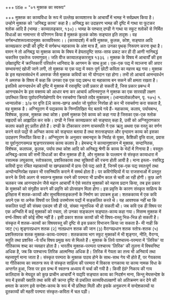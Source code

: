 +++
title = "०१ मुक्तक का स्वरूप"

+++
मुक्तक का काव्यविधा के रूप में उल्लेख काव्यशास्त्र के आचार्यों में भामह ने सर्वप्रथम किया है। उन्होने मुक्तक को 'अनिबद्ध काव्य' कहा है। अनिबद्ध का उदाहरण भामह की दृष्टि में गाथा या फुटकर श्लोक आदि है (भामह : काव्यालङ्कार, १३०)। भामह के पश्चात् दण्डी ने गाथा या स्फुट श्लोकों से निर्मित विधाओं का नामान्तर से परिगणन किया है
मुक्तकं कुलकं कोशः सङ्घात इति तादृशः। वह
सर्गबन्धांशरूपत्वादनुक्तः काव्यविस्तरः।। (काव्यादर्श) में कवि मुक्तक, कुलक, कोश, सङ्घात आदि काव्यप्रकार दण्डी की दृष्टि में सर्गबन्ध महाकाव्य के अंश मात्र हैं, अतः उनका पृथक् निरूपण करना वृथा है। वामन ने तो
अनिबद्ध या मुक्तक काव्य के विषय में हेयतादृष्टि साफ-साफ प्रकट कर ही दी
आणी नानिबद्धं चकास्ति एकतेजः परमाणुवत्।
जति वीज काव्यालङ्कारसूत्र १३३६ । मुक्तक के विषय में आचार्यों की इस उपेक्षादृष्टि में क्रान्तिकारी परिवर्तन ध्वनिवाद के आगमन के साथ हुआ। एक-एक पद्य में व्यञ्जना की अपार सम्भावनाएं खोजी जाने लगी, तो मुक्तक या एक पद्य में स्वतः पूर्ण छोटी कविता का महत्त्व बढ़ गया। मुक्तक के इस महत्त्वसंवर्धन में अमरुक जैसे मुक्तक कवियों का भी योगदान रहा होगा। तभी तो आचार्य आनन्दवर्धन ने अमरुक के विषय में कहा कि उनका एक एक पद्य प्रबन्ध या महाकाव्य बन सकने की क्षमता रखता है। इसलिये आनन्दवर्धन की दृष्टि में मुक्तक में रससृष्टि उसी प्रकार हो सकती है, जिस प्रकार प्रबन्ध में आनन्दबर्धन के इस वक्तव्य को आधार बना कर आचार्य अभिनवगुप्त ने मुक्तक का एक सारवाही लक्षण उपस्थित किया
पूर्वापरनिरपेक्षेणापि येन रसचर्वणा क्रियते तदैव मुक्तकम्।
(ध्वन्यालोकलौचन, पृ. १७५)
१. ध्वन्यालोक : ३/७ पर वृत्ति
ER
काव्य-खण्ड
अर्थात जो पूर्वापर निरपेक्ष हो कर भी रसचर्वणा करा सकता है, वह मुक्तक है। अग्निपुराण में पद्यकाव्य के निम्नलिखित भेद बताये गये हैं- महाकाव्य, कलाप, पर्यायबन्ध, विशेषक, कुलक, मुक्तक तथा कोश। इसमें मुक्तक ऐसे काव्य को कहा गया है जिसका एक-एक श्लोक सहृदयों को आह्लादित कर सके। दण्डी ने जिस काव्यप्रकार को सङ्घात् कहा है, उसी को अग्निपुराणकार कलाप कहते हुए प्रतीत होते हैं। दण्डी के टीकाकार तरुण वाचस्पति ने एक ऋतु अथवा एक वस्तु का वर्णन करने वाले पद्यों से अन्चित काव्य को सङ्घात बताया है तथा शरत्सङ्घात और वृन्दावन काव्य को इसका उदाहरण निरूपित किया है। अग्निपुराण के अनुसार समानवृत्त के निर्वाह से युक्त, कैशिकी वृत्ति वाला, प्रवास या पूर्वानुरागसम्पन्न शृङ्गाररसमय काव्य कलाप है। हेमचन्द्र ने काव्यानुशासन में मुक्तक, सन्दानितक, विशेषक, कलापक, कुलक, पर्याय तथा कोश आदि को अनिबद्ध श्रेणी के काव्य के भेदों में गिनाया है।
वस्तुतः अनिबद्ध-काव्य की सभी विधाओं का बीज मुक्तक ही है, और मुक्तक के पल्लवन से संस्कृत काव्यधारा में रसात्मक लघुकाव्य, स्तोत्रकाव्य, प्रशस्तिकाव्य तथा सूक्तियों की रचना होती आयी है। माना इस्ला- रससिद्ध कवियों द्वारा रचित महाकाव्यों या खण्डकाव्यों में प्रायः ऐसे पद्य आते हैं, जिनमें एक-एक पद्य स्वतःपूर्ण तथा अन्योन्यनिरपेक्ष रहकर भी रसनिष्पत्ति कराने में समर्थ होता है। पर कविगोष्ठियों में या राजसभाओं में प्रस्तुत करने के लिये अलग से स्वतन्त्र मुक्तक रचने की परम्परा भी प्राचीन काल से चली आ रही होगी। कुछ आगे चलकर जब आनन्दवर्धन जैसे महान आचार्यों ने ऐसे स्वतंत्र मुक्तकों को महत्त्व प्रदान किया, तब इस प्रकार के मुक्तकों को संगृहीत करने की प्रवृत्ति को प्रोत्साहन मिला होगा। इस प्रवृत्ति के कारण संस्कृत साहित्य के इतिहास में शतक-काव्यों और सुभाषितसङ्कलनों के निर्माण का उपक्रम हुआ। शतककाव्य में एक कवि अपने एक या अनेक विषयों पर लिखे उत्तमोत्तम पद्यों में सङ्कलित करते थे। यह आवश्यक नहीं था कि सकलित पद्यों की संख्या एकदम सौ ही रहे, संख्या न्यूनाधिक भी हो सकती थी। जब कवि एक ही विषय पर एक अन्चिति में कई मुक्तकों को रचता, तो उनका सङ्कलन सङ्घात-काव्य कहा गया। मिसम्म मुक्तक में वर्ण्य-विषय की कोई सीमा नहीं है। इसी प्रकार शतक काव्यों की भी विषय-वस्तु भिन्न-भिन्न हो सकती है। संस्कृत में शतक-काव्यों का विषयवस्तु की दृष्टि से इस प्रकार विभाजन किया जा सकता है- मी नाही कि जाट (१) शृङ्गारप्रधान शतक (२] नातप्रधान शतक की
जान (३) वैराग्यप्रधान शतक
स्तोत्र-शतक (५) प्रशस्तिपरक शतक
मुक्तक-काव्य-परम्परा : शतककाव्य भाग स्फुट मुक्तकों में भी शृङ्गार, नीति, वैराग्य, स्तुति तथा प्रशस्ति -ये पाँच विषय प्रमुख रूप से मिलते हैं। मुक्तक के लिये पाश्चात्त्य-परम्परा में 'लिरिक' या गीतिकाव्य शब्द का व्यवहार होता है। भारतीय मुक्तक-परम्परा पाश्चात्त्य 'लिरिक' की तुलना में विषयनिष्ट अधिक है, जब कि पाश्चात्त्य लिरिक आत्मनिष्ठ अधिक है। लिरिक में गेयता का तत्त्व भी अनिवार्य तथा महत्त्वपूर्ण माना जाता है। संस्कृत परम्परा के मुक्तक पाठ्य होने के साथ-साथ गेय भी होते हैं, पर गेयकाव्य या गीतिकाव्य का स्वतन्त्र रूप से संस्कृत साहित्य की परम्परा में विकास रागकाव्य या काव्य नामक विधा के अन्तर्गत हुआ, जिस पर इस ग्रन्थ में स्वतन्त्र अध्याय में चर्चा की गयी है। किसी BP निकाय की गाय कालिदास के मेघदूत को कुछ प्राचीन आचार्यों ने यद्यपि सङ्घात काव्य का निदर्शन माना, किन्तु मेघसन्देश के रूप में इसकी ख्याति तथा कवि की क्रान्त दृष्टि से प्रचलित काव्यविधालक्षणों को अतिक्रमण कर देने की क्षमता के कारण इसे सन्देश-काव्य के रूप में भी प्रतिष्ठा मिली और इसके अनुकरण में सन्देशकाव्यों या दूतकाव्यों की महती परम्परा संस्कृत-कविता में चल पड़ी।

